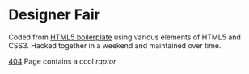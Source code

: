 Designer Fair
=============

Coded from [HTML5 boilerplate](http://html5boilerplate.com/) using various elements of HTML5 and CSS3. Hacked together in a weekend and maintained over time.

[404](http://designerfair.org/imhungry) Page contains a cool *raptor*